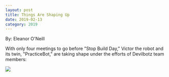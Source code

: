 ```yaml
---
layout: post
title: Things Are Shaping Up
date: 2019-02-13
category: 2019
---
```

By: Eleanor O'Neill

With only four meetings to go before "Stop Build Day," Victor the robot and its twin, "PracticeBot," are taking shape under the efforts of Devilbotz team members:

<img class="img-responsive" data-fancybox src="{{site.baseurl}}/images/uploads/2019/02/IMG_20190213_180727-2048x1536.jpg" />